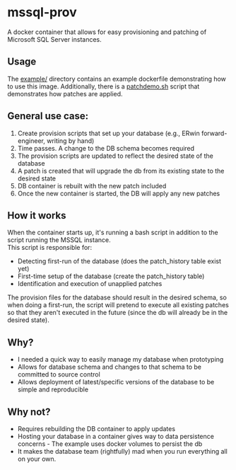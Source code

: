 # mssql-prov

A docker container that allows for easy provisioning and patching of Microsoft SQL Server instances.

## Usage

The [example/](example/) directory contains an example dockerfile demonstrating how to use this image.
Additionally, there is a [patchdemo.sh](example/patchdemo.sh) script that demonstrates how patches are applied.

## General use case:

1. Create provision scripts that set up your database (e.g., ERwin forward-engineer, writing by hand)
2. Time passes. A change to the DB schema becomes required
3. The provision scripts are updated to reflect the desired state of the database
4. A patch is created that will upgrade the db from its existing state to the desired state
5. DB container is rebuilt with the new patch included
6. Once the new container is started, the DB will apply any new patches

## How it works

When the container starts up, it's running a bash script in addition to the script running the MSSQL instance.\
This script is responsible for:

- Detecting first-run of the database (does the patch_history table exist yet)
- First-time setup of the database (create the patch_history table)
- Identification and execution of unapplied patches

The provision files for the database should result in the desired schema, so when doing a first-run, the script will pretend to execute all existing patches so that they aren't executed in the future (since the db will already be in the desired state).

## Why?

- I needed a quick way to easily manage my database when prototyping
- Allows for database schema and changes to that schema to be committed to source control
- Allows deployment of latest/specific versions of the database to be simple and reproducible

## Why not?

- Requires rebuilding the DB container to apply updates
- Hosting your database in a container gives way to data persistence concerns - The example uses docker volumes to persist the db
- It makes the database team (rightfully) mad when you run everything all on your own.
